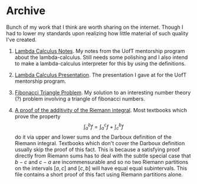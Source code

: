 # Archive

Bunch of my work that I think are worth sharing on the internet. Though I had
to lower my standards upon realizing how little material of such quality I've
created.

1. [Lambda Calculus Notes](lambda-notes.pdf). My notes from the UofT
mentorship program about the lambda-calculus. Still needs some polishing and I
also intend to make a lambda-calculus interpreter for this by using the 
definitions.

2. [Lambda Calculus Presentation](lambda-pres.pdf). The presentation I
gave at for the UofT mentorship program.

3. [Fibonacci Triangle Problem](fib-triangle.pdf). My solution to an 
interesting number theory (?) problem involving a triangle of fibonacci 
numbers.

4. [A proof of the additivity of the Riemann integral](integral_property.pdf).
Most textbooks which prove the property
$$
\int_a^b f = \int_a^c f + \int_c^b f
$$
do it via upper and lower sums and the Darboux definition of the Riemann 
integral. Textbooks which don't cover the Darboux definition usually skip
the proof of this fact. This is because a satisfying proof directly from
Riemann sums has to deal with the subtle special case that $b - c$ and
$c - a$ are incommensurable and so no two Riemann partitions on the intervals
$[a,c]$ and $[c,b]$ will have equal equal subintervals. This file contains
a short proof of this fact using Riemann partitions alone.
